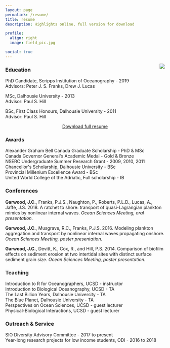 ```yaml
---
layout: page
permalink: /resume/
title: resume
description: Highlights online, full version for download

profile:
  align: right
  image: field_pic.jpg

social: true
---
```


<img class="col one last" src="{{ site.baseurl }}/assets/img/field_pic.jpg" style="float:right">

### Education 


PhD Candidate, Scripps Institution of Oceanography - 2019  
Advisors: Peter J. S. Franks, Drew J. Lucas

MSc, Dalhousie University - 2013 <br>
Advisor: Paul S. Hill

BSc, First Class Honours, Dalhousie University - 2011 <br>
Advisor: Paul S. Hill

<p style="text-align:center"> <a class="page-link" href="{{ '/resume/CV_Garwood_Oct2020.pdf' | prepend: site.baseurl | prepend: site.url }}"> Download full resume </a> </p>


### Awards
Alexander Graham Bell Canada Graduate Scholarship - PhD & MSc <br>
Canada Governor General's Academic Medal - Gold & Bronze <br>
NSERC Undergraduate Summer Research Grant - 2009, 2010, 2011 <br>
Chancellor's Scholarship, Dalhousie University - BSc <br>
Provincial Millenium Excellence Award - BSc <br>
United World College of the Adriatic, Full scholarship - IB <br>


### Conferences
**Garwood, J.C.**, Franks, P.J.S., Naughton, P., Roberts, P.L.D., Lucas, A., Jaffe, J.S. 2018. A ratchet to shore: transport of quasi-Lagrangian plankton mimics by nonlinear internal waves.
*Ocean Sciences Meeting, oral presentation.*

**Garwood, J.C.**, Musgrave, R.C., Franks, P.J.S. 2016. Modeling plankton aggregation and transport by nonlinear internal waves propagating onshore.
*Ocean Sciences Meeting, poster presentation.*

**Garwood, J.C.**, Devitt, K., Cox, R., and Hill, P.S. 2014. Comparison of biofilm effects on sediment erosion at two intertidal sites with distinct surface sediment grain size.
*Ocean Sciences Meeting, poster presentation.*

### Teaching
Introduction to R for Oceanographers, UCSD - instructor <br>
Introduction to Biological Oceanography, UCSD - TA <br>
The Last Billion Years, Dalhousie University - TA <br>
The Blue Planet, Dalhousie University - TA <br>
Perspectives on Ocean Sciences, UCSD - guest lecturer <br>
Physical-Biological Interactions, UCSD - guest lecturer <br>


### Outreach & Service
SIO Diversity Advisory Committee - 2017 to present <br>
Year-long research projects for low income students, ODI - 2016 to 2018
